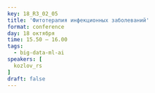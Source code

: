 ```yaml
---
key: 18_R3_02_05
title: 'Фитотерапия инфекционных заболеваний'
format: conference
day: 18 октября
time: 15.50 – 16.00
tags:
  - big-data-ml-ai
speakers: [
  kozlov_rs
]
draft: false
---
```

